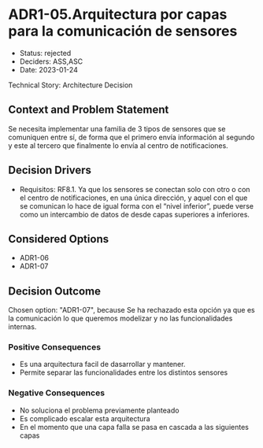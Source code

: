 # ADR1-05.Arquitectura por capas para la comunicación de sensores

* Status: rejected
* Deciders: ASS,ASC
* Date: 2023-01-24

Technical Story: Architecture Decision

## Context and Problem Statement

Se necesita implementar una familia de 3 tipos de sensores que se comuniquen entre sí, de forma que el primero envía información al segundo y este al tercero que finalmente lo envía al centro de notificaciones.

## Decision Drivers

* Requisitos: RF8.1. Ya que los sensores se conectan solo con otro o con el centro de notificaciones, en una única dirección, y aquel con el que se comunican lo hace de igual forma con el “nivel inferior”, puede verse como un intercambio de datos de desde capas superiores a inferiores.

## Considered Options

* ADR1-06
* ADR1-07

## Decision Outcome

Chosen option: "ADR1-07", because Se ha rechazado esta opción ya que es la comunicación lo que queremos modelizar y no las funcionalidades internas.

### Positive Consequences

* Es una arquitectura facil de dasarrollar y mantener.
* Permite separar las funcionalidades entre los distintos sensores

### Negative Consequences

* No soluciona el problema previamente planteado
* Es complicado escalar esta arquitectura
* En el momento que una capa falla se pasa en cascada a las siguientes capas
